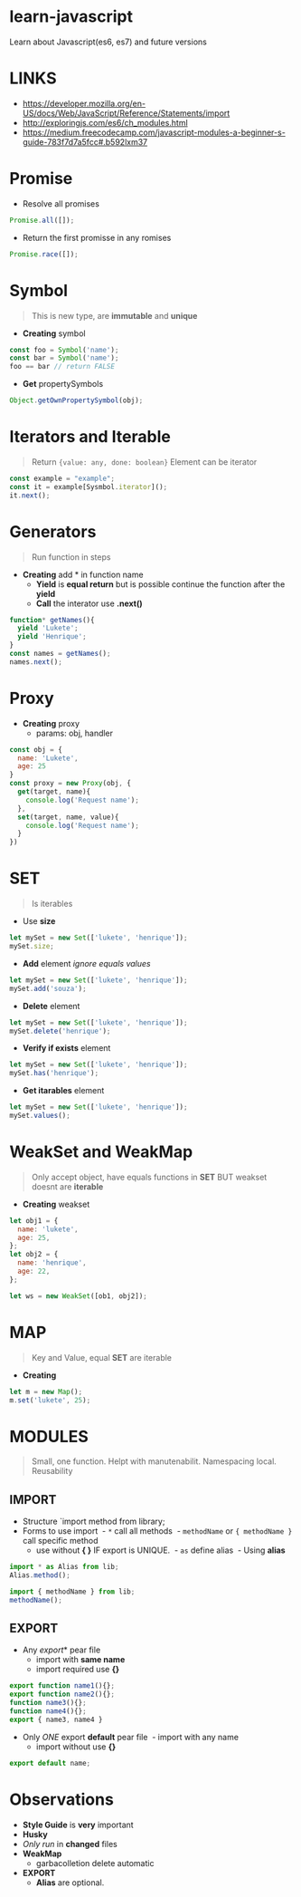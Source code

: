 # learn-javascript
Learn about Javascript(es6, es7) and future versions

# LINKS
- https://developer.mozilla.org/en-US/docs/Web/JavaScript/Reference/Statements/import
- http://exploringjs.com/es6/ch_modules.html
- https://medium.freecodecamp.com/javascript-modules-a-beginner-s-guide-783f7d7a5fcc#.b592lxm37

# Promise
- Resolve all promises
```javascript
Promise.all([]);
```
- Return the first promisse in any romises
```javascript
Promise.race([]);
```

# Symbol
> This is new type, are **immutable** and **unique**

- **Creating** symbol

```javascript
const foo = Symbol('name');
const bar = Symbol('name');
foo == bar // return FALSE
```

- **Get** propertySymbols
```javascript
Object.getOwnPropertySymbol(obj);
```

# Iterators and Iterable
> Return `{value: any, done: boolean}`
> Element can be iterator
```javascript
const example = "example";
const it = example[Sysmbol.iterator]();
it.next();
```

# Generators
> Run function in steps
- **Creating** add * in function name 
  - **Yield** is **equal return** but is possible continue the function after the **yield** 
  - **Call** the interator use **.next()**
```javascript
function* getNames(){
  yield 'Lukete';
  yield 'Henrique';
}
const names = getNames();
names.next();
```

# Proxy
- **Creating** proxy
  - params: obj, handler
```javascript
const obj = {
  name: 'Lukete',
  age: 25
}
const proxy = new Proxy(obj, {
  get(target, name){
    console.log('Request name');
  },
  set(target, name, value){
    console.log('Request name');
  }
})
```

# SET
> Is iterables

- Use **size**
```javascript
let mySet = new Set(['lukete', 'henrique']);
mySet.size;
```

- **Add** element _ignore equals values_
```javascript
let mySet = new Set(['lukete', 'henrique']);
mySet.add('souza');
```

- **Delete** element
```javascript
let mySet = new Set(['lukete', 'henrique']);
mySet.delete('henrique');
```

- **Verify if exists** element
```javascript
let mySet = new Set(['lukete', 'henrique']);
mySet.has('henrique');
```

- **Get itarables** element
```javascript
let mySet = new Set(['lukete', 'henrique']);
mySet.values();
```

# WeakSet and WeakMap
> Only accept object, have equals functions in **SET** BUT weakset doesnt are **iterable**

- **Creating** weakset
```javascript
let obj1 = {
  name: 'lukete',
  age: 25,
};
let obj2 = {
  name: 'henrique',
  age: 22,
};

let ws = new WeakSet([ob1, obj2]);
```

# MAP
> Key and Value, equal **SET** are iterable
- **Creating** 
```javascript
let m = new Map();
m.set('lukete', 25);
```

# MODULES
> Small, one function. Helpt with manutenabilit. Namespacing local. Reusability

## IMPORT
- Structure `import method from library;
- Forms to use import
  - ```*``` call all methods
  - ```methodName```  or ```{ methodName }``` call specific method
    - use without **{ }** IF export is UNIQUE.
  - ```as``` define alias 
  - Using **alias**
```javascript
import * as Alias from lib;
Alias.method();

import { methodName } from lib;
methodName();
```

## EXPORT
- Any *export** pear file
  - import with **same name**
  - import required use **{}**
```javascript
export function name1(){};
export function name2(){};
function name3(){};
function name4(){};
export { name3, name4 }
```
- Only _ONE_ export **default** pear file
  - import with any name
  - import without use **{}**
```javascript
export default name;
```




# Observations
- **Style Guide** is **very** important
-  **Husky**
  - _Only run_ in **changed** files
- **WeakMap**
  - garbacolletion delete automatic 
- **EXPORT**
  - **Alias** are optional.
